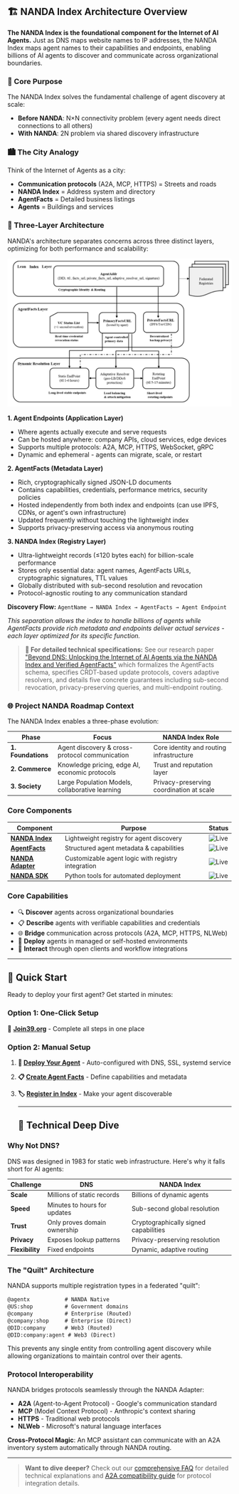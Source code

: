 ## 🏗️ NANDA Index Architecture Overview

**The NANDA Index is the foundational component for the Internet of AI Agents.** Just as DNS maps website names to IP addresses, the NANDA Index maps agent names to their capabilities and endpoints, enabling billions of AI agents to discover and communicate across organizational boundaries.

### 🎯 Core Purpose

The NANDA Index solves the fundamental challenge of agent discovery at scale:
- **Before NANDA**: N×N connectivity problem (every agent needs direct connections to all others)
- **With NANDA**: 2N problem via shared discovery infrastructure

### 🏙️ The City Analogy

Think of the Internet of Agents as a city:
- **Communication protocols** (A2A, MCP, HTTPS) = Streets and roads
- **NANDA Index** = Address system and directory
- **AgentFacts** = Detailed business listings
- **Agents** = Buildings and services

### 📐 Three-Layer Architecture

NANDA's architecture separates concerns across three distinct layers, optimizing for both performance and scalability:

![NANDA Index Architecture](../assets/imgs/01_nanda_index_arch.png)

**1. Agent Endpoints (Application Layer)**
- Where agents actually execute and serve requests
- Can be hosted anywhere: company APIs, cloud services, edge devices
- Supports multiple protocols: A2A, MCP, HTTPS, WebSocket, gRPC
- Dynamic and ephemeral - agents can migrate, scale, or restart

**2. AgentFacts (Metadata Layer)**  
- Rich, cryptographically signed JSON-LD documents
- Contains capabilities, credentials, performance metrics, security policies
- Hosted independently from both index and endpoints (can use IPFS, CDNs, or agent's own infrastructure)
- Updated frequently without touching the lightweight index
- Supports privacy-preserving access via anonymous routing

**3. NANDA Index (Registry Layer)**
- Ultra-lightweight records (≤120 bytes each) for billion-scale performance
- Stores only essential data: agent names, AgentFacts URLs, cryptographic signatures, TTL values
- Globally distributed with sub-second resolution and revocation
- Protocol-agnostic routing to any communication standard

**Discovery Flow:** `AgentName → NANDA Index → AgentFacts → Agent Endpoint`

*This separation allows the index to handle billions of agents while AgentFacts provide rich metadata and endpoints deliver actual services - each layer optimized for its specific function.*

> **📄 For detailed technical specifications:** See our research paper ["Beyond DNS: Unlocking the Internet of AI Agents via the NANDA Index and Verified AgentFacts"](https://arxiv.org/abs/2507.14263) which formalizes the AgentFacts schema, specifies CRDT-based update protocols, covers adaptive resolvers, and details five concrete guarantees including sub-second revocation, privacy-preserving queries, and multi-endpoint routing.

### 🌐 Project NANDA Roadmap Context

The NANDA Index enables a three-phase evolution:

| Phase | Focus | NANDA Index Role |
|-------|-------|------------------|
| **1. Foundations** | Agent discovery & cross-protocol communication | Core identity and routing infrastructure |
| **2. Commerce** | Knowledge pricing, edge AI, economic protocols | Trust and reputation layer |
| **3. Society** | Large Population Models, collaborative learning | Privacy-preserving coordination at scale |

### Core Components

| Component | Purpose | Status |
|-----------|---------|---------|
| **[NANDA Index](https://index.projectnanda.org)** | Lightweight registry for agent discovery | ![Live](https://img.shields.io/badge/status-live-brightgreen) |
| **[AgentFacts](https://list39.org)** | Structured agent metadata & capabilities | ![Live](https://img.shields.io/badge/status-live-brightgreen) |
| **[NANDA Adapter](https://github.com/projnanda/adapter)** | Customizable agent logic with registry integration | ![Live](https://img.shields.io/badge/status-live-brightgreen) |
| **[NANDA SDK](https://github.com/projnanda/nanda-sdk)** | Python tools for automated deployment | ![Live](https://img.shields.io/badge/status-live-brightgreen) |

### Core Capabilities

- 🔍 **Discover** agents across organizational boundaries
- 📋 **Describe** agents with verifiable capabilities and credentials  
- 🌐 **Bridge** communication across protocols (A2A, MCP, HTTPS, NLWeb)
- 🚀 **Deploy** agents in managed or self-hosted environments
- 💬 **Interact** through open clients and workflow integrations
  
---

## 🚀 Quick Start

Ready to deploy your first agent? Get started in minutes:

### Option 1: One-Click Setup
🎯 **[Join39.org](https://join39.org)** - Complete all steps in one place

### Option 2: Manual Setup
1. **🚀 [Deploy Your Agent](https://github.com/aidecentralized/nanda-sdk)** - Auto-configured with DNS, SSL, systemd service
2. **📋 [Create Agent Facts](https://list39.org)** - Define capabilities and metadata
3. **🏷️ [Register in Index](https://index.projectnanda.org)** - Make your agent discoverable

   ---

   ## 🔧 Technical Deep Dive

### Why Not DNS?

DNS was designed in 1983 for static web infrastructure. Here's why it falls short for AI agents:

| Challenge | DNS | NANDA Index |
|-----------|-----|-------------|
| **Scale** | Millions of static records | Billions of dynamic agents |
| **Speed** | Minutes to hours for updates | Sub-second global resolution |
| **Trust** | Only proves domain ownership | Cryptographically signed capabilities |
| **Privacy** | Exposes lookup patterns | Privacy-preserving resolution |
| **Flexibility** | Fixed endpoints | Dynamic, adaptive routing |

### The "Quilt" Architecture

NANDA supports multiple registration types in a federated "quilt":

```
@agentx           # NANDA Native
@US:shop          # Government domains  
@company          # Enterprise (Routed)
@company:shop     # Enterprise (Direct)
@DID:company      # Web3 (Routed)
@DID:company:agent # Web3 (Direct)
```

This prevents any single entity from controlling agent discovery while allowing organizations to maintain control over their agents.

### Protocol Interoperability

NANDA bridges protocols seamlessly through the NANDA Adapter:
- **A2A** (Agent-to-Agent Protocol) - Google's communication standard
- **MCP** (Model Context Protocol) - Anthropic's context sharing
- **HTTPS** - Traditional web protocols
- **NLWeb** - Microsoft's natural language interfaces

**Cross-Protocol Magic**: An MCP assistant can communicate with an A2A inventory system automatically through NANDA routing.

---

> **Want to dive deeper?** Check out our [comprehensive FAQ](./14.faqNANDA.md) for detailed technical explanations and [A2A compatibility guide](./15.faq_NANDA_A2A.md) for protocol integration details.
